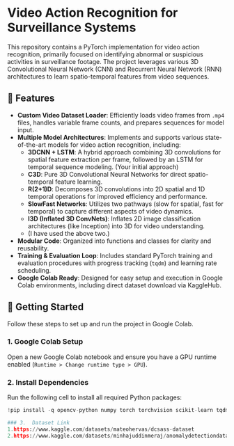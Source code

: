 # Video Action Recognition for Surveillance Systems

This repository contains a PyTorch implementation for video action recognition, primarily focused on identifying abnormal or suspicious activities in surveillance footage. The project leverages various 3D Convolutional Neural Network (CNN) and Recurrent Neural Network (RNN) architectures to learn spatio-temporal features from video sequences.

## 🌟 Features

* **Custom Video Dataset Loader**: Efficiently loads video frames from `.mp4` files, handles variable frame counts, and prepares sequences for model input.
* **Multiple Model Architectures**: Implements and supports various state-of-the-art models for video action recognition, including:
    * **3DCNN + LSTM**: A hybrid approach combining 3D convolutions for spatial feature extraction per frame, followed by an LSTM for temporal sequence modeling. (Your initial approach)
    * **C3D**: Pure 3D Convolutional Neural Networks for direct spatio-temporal feature learning.
    * **R(2+1)D**: Decomposes 3D convolutions into 2D spatial and 1D temporal operations for improved efficiency and performance.
    * **SlowFast Networks**: Utilizes two pathways (slow for spatial, fast for temporal) to capture different aspects of video dynamics.
    * **I3D (Inflated 3D ConvNets)**: Inflates 2D image classification architectures (like Inception) into 3D for video understanding.
    * (I have used the above two.)
* **Modular Code**: Organized into functions and classes for clarity and reusability.
* **Training & Evaluation Loop**: Includes standard PyTorch training and evaluation procedures with progress tracking (`tqdm`) and learning rate scheduling.
* **Google Colab Ready**: Designed for easy setup and execution in Google Colab environments, including direct dataset download via KaggleHub.

## 🚀 Getting Started

Follow these steps to set up and run the project in Google Colab.

### 1. Google Colab Setup

Open a new Google Colab notebook and ensure you have a GPU runtime enabled (`Runtime > Change runtime type > GPU`).

### 2. Install Dependencies

Run the following cell to install all required Python packages:

```python
!pip install -q opencv-python numpy torch torchvision scikit-learn tqdm kagglehub

### 3.  Dataset Link
1.https://www.kaggle.com/datasets/mateohervas/dcsass-dataset
2.https://www.kaggle.com/datasets/minhajuddinmeraj/anomalydetectiondatasetucf
